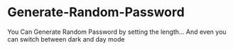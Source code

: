 # Generate-Random-Password
You Can Generate Random Password by setting the length...
And even you can switch between dark and day mode
